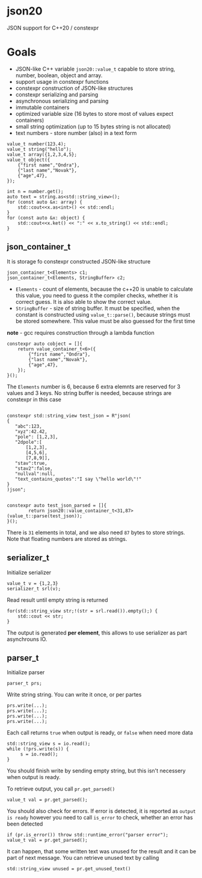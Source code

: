 # json20
JSON support for C++20 / constexpr 


# Goals

* JSON-like C++ variable `json20::value_t` capable to store string, number, boolean, object and array.
* support usage in constexpr functions
* constexpr construction of JSON-like structures
* constexpr serializing and parsing
* asynchronous serializing and parsing 
* immutable containers
* optimized variable size (16 bytes to store most of values expect containers)
* small string optimization (up to 15 bytes string is not allocated)
* text numbers - store number (also) in a text form

```
value_t number(123.4);
value_t string("hello");
value_t array({1,2,3,4,5};
value_t object({
    {"first name","Ondra"},
    {"last name","Novak"},
    {"age",47},
});

int n = number.get();
auto text = string.as<std::string_view>();
for (const auto &x: array) {
    std::cout<<x.as<int>() << std::endl;
}
for (const auto &x: object) {
    std::cout<<x.ket() << ":" << x.to_string() << std::endl;
}

```


## json_container_t 

It is storage fo constexpr constructed JSON-like structure

```
json_container_t<Elements> c1;
json_container_t<Elements, StringBuffer> c2;
```

* `Elements` - count of elements, because the c++20 is unable to calculate this value, you need to guess it the compiler checks, whether it is correct guess. It is also able to show the correct value.
* `StringBuffer` - size of string buffer. It must be specified, when the
constant is constructed using `value_t::parse()`, because strings
must be stored somewhere. This value must be also guessed for the first time

**note** - gcc requires construction through a lambda function

```
constexpr auto cobject = []{
    return value_container_t<6>({ 
        {"first name","Ondra"},
        {"last name","Novak"},
        {"age",47},
    });
}();
```

The `Elements` number is 6, because 6 extra elemnts are reserved for
3 values and 3 keys. No string buffer is needed, because strings are
constexpr in this case

```

constexpr std::string_view test_json = R"json(
{
   "abc":123,
   "xyz":42.42,
   "pole": [1,2,3],
   "2dpole":[
       [1,2,3],
       [4,5,6],
       [7,8,9]],
   "stav":true,
   "stav2":false,
   "nullval":null,
   "text_contains_quotes":"I say \"hello world\"!"
}
)json";


constexpr auto test_json_parsed = []{
        return json20::value_container_t<31,87>(value_t::parse(test_json));
}();
```
There is `31` elements in total, and  we also need `87` bytes to store
strings. Note that floating numbers are stored as strings.

## serializer_t

Initialize serializer

```
value_t v = {1,2,3}
serializer_t srl(v);
```

Read result until empty string is returned

```
for(std::string_view str;!(str = srl.read()).empty();) {
    std::cout << str;
}
```

The output is generated **per element**, this allows to use serializer
as part asynchrouns IO.

## parser_t

Initialize parser

```
parser_t prs;
```

Write string string. You can write it once, or per partes

```
prs.write(...);
prs.write(...);
prs.write(...);
prs.write(...);
```

Each call returns `true` when output is ready, or `false` when need more data

```
std::string_view s = io.read();
while (!prs.write(s)) {
     s = io.read();
}
```

You should finish write by sending empty string, but this isn't necessery when output is ready.

To retrieve output, you call `pr.get_parsed()`

```
value_t val = pr.get_parsed();
```

You should also check for errors. If error is detected, it is reported as `output is ready` however you need to call `is_error` to check, whether
an error has been detected


```
if (pr.is_error()) throw std::runtime_error("parser error");
value_t val = pr.get_parsed();
```

It can happen, that some written text was unused for the result and it
can be part of next message. You can retrieve unused text by calling

```
std::string_view unused = pr.get_unused_text()
```




